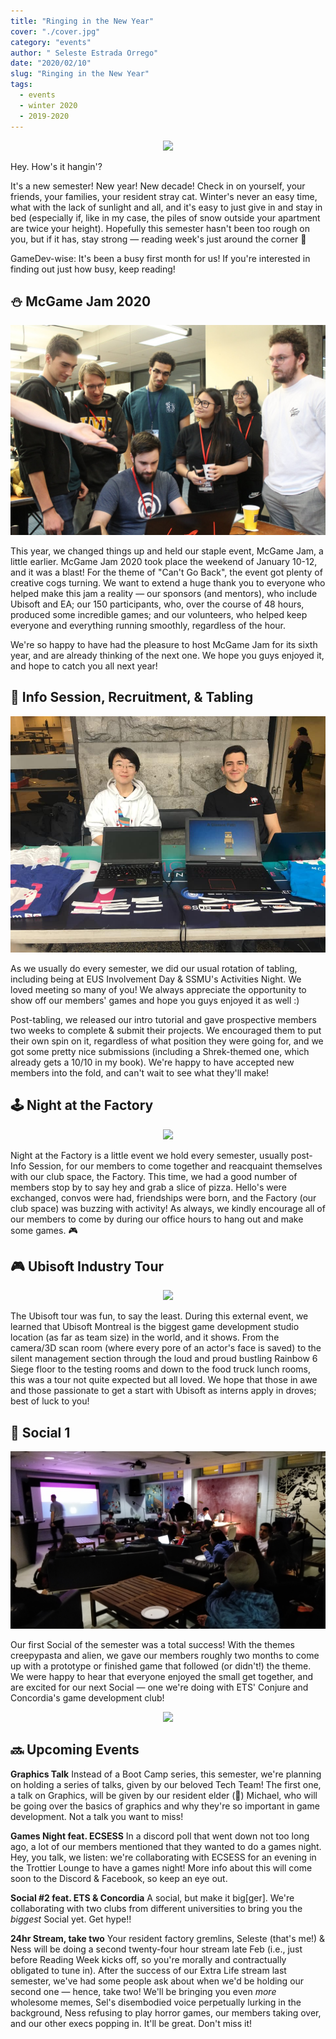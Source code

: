 ```yaml
---
title: "Ringing in the New Year"
cover: "./cover.jpg"
category: "events"
author: " Seleste Estrada Orrego"
date: "2020/02/10"
slug: "Ringing in the New Year"
tags:
  - events
  - winter 2020
  - 2019-2020
---
```


<p align="center">
  <img src="https://thumbs.gfycat.com/AmazingWetAquaticleech-size_restricted.gif">
</p>

Hey. How's it hangin'?

It's a new semester! New year! New decade! Check in on yourself, your friends, your families, your resident stray cat. Winter's never an easy time, what with the lack of sunlight and all, and it's easy to just give in and stay in bed (especially if, like in my case, the piles of snow outside your apartment are twice your height). Hopefully this semester hasn't been too rough on you, but if it has, stay strong — reading week's just around the corner 👀

GameDev-wise: It's been a busy first month for us! If you're interested in finding out just how busy, keep reading!

## ⛄ McGame Jam 2020

![McGame Jam 2020](./mcgamejam.jpg)

This year, we changed things up and held our staple event, McGame Jam, a little earlier. McGame Jam 2020 took place the weekend of January 10-12, and it was a blast! For the theme of "Can't Go Back", the event got plenty of creative cogs turning. We want to extend a huge thank you to everyone who helped make this jam a reality — our sponsors (and mentors), who include Ubisoft and EA; our 150 participants, who, over the course of 48 hours, produced some incredible games; and our volunteers, who helped keep everyone and everything running smoothly, regardless of the hour.

We're so happy to have had the pleasure to host McGame Jam for its sixth year, and are already thinking of the next one. We hope you guys enjoyed it, and hope to catch you all next year!

## 💬 Info Session, Recruitment, & Tabling

![Tabling](./tabling.jpg)

As we usually do every semester, we did our usual rotation of tabling, including being at EUS Involvement Day & SSMU's Activities Night. We loved meeting so many of you! We always appreciate the opportunity to show off our members' games and hope you guys enjoyed it as well :)

Post-tabling, we released our intro tutorial and gave prospective members two weeks to complete & submit their projects. We encouraged them to put their own spin on it, regardless of what position they were going for, and we got some pretty nice submissions (including a Shrek-themed one, which already gets a 10/10 in my book). We're happy to have accepted new members into the fold, and can't wait to see what they'll make!

## 🕹️ Night at the Factory

<p align="center">
  <img src="https://i.gifer.com/1rj.gif">
</p>

Night at the Factory is a little event we hold every semester, usually post-Info Session, for our members to come together and reacquaint themselves with our club space, the Factory. This time, we had a good number of members stop by to say hey and grab a slice of pizza. Hello's were exchanged, convos were had, friendships were born, and the Factory (our club space) was buzzing with activity! As always, we kindly encourage all of our members to come by during our office hours to hang out and make some games. 🎮

## 🎮 Ubisoft Industry Tour

<p align="center">
  <img src="https://media2.giphy.com/media/PcVy7GNZk88y4/source.gif">
</p>

The Ubisoft tour was fun, to say the least. During this external event, we learned that Ubisoft Montreal is the biggest game development studio location (as far as team size) in the world, and it shows. From the camera/3D scan room (where every pore of an actor's face is saved) to the silent management section through the loud and proud bustling Rainbow 6 Siege floor to the testing rooms and down to the food truck lunch rooms, this was a tour not quite expected but all loved. We hope that those in awe and those passionate to get a start with Ubisoft as interns apply in droves; best of luck to you!

## 🍕 Social 1

![Social](./social.jpg)

Our first Social of the semester was a total success! With the themes creepypasta and alien, we gave our members roughly two months to come up with a prototype or finished game that followed (or didn't!) the theme. We were happy to hear that everyone enjoyed the small get together, and are excited for our next Social — one we're doing with ETS' Conjure and Concordia's game development club!

<p align="center">
  <img src="https://media1.tenor.com/images/71ef384247340dabef92ed900e575360/tenor.gif">
</p>

## 🔜 Upcoming Events

**Graphics Talk**
Instead of a Boot Camp series, this semester, we're planning on holding a series of talks, given by our beloved Tech Team! The first one, a talk on Graphics, will be given by our resident elder (👴) Michael, who will be going over the basics of graphics and why they're so important in game development. Not a talk you want to miss!

**Games Night feat. ECSESS**
In a discord poll that went down not too long ago, a lot of our members mentioned that they wanted to do a games night. Hey, you talk, we listen: we're collaborating with ECSESS for an evening in the Trottier Lounge to have a games night! More info about this will come soon to the Discord & Facebook, so keep an eye out.

**Social #2 feat. ETS & Concordia**
A social, but make it big[ger]. We're collaborating with two clubs from different universities to bring you the _biggest_ Social yet. Get hype!!

**24hr Stream, take two**
Your resident factory gremlins, Seleste (that's me!) & Ness will be doing a second twenty-four hour stream late Feb (i.e., just before Reading Week kicks off, so you're morally and contractually obligated to tune in). After the success of our Extra Life stream last semester, we've had some people ask about when we'd be holding our second one — hence, take two! We'll be bringing you even _more_ wholesome memes, Sel's disembodied voice perpetually lurking in the background, Ness refusing to play horror games, our members taking over, and our other execs popping in. It'll be great. Don't miss it!
